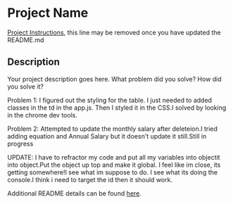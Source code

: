 # Project Name

[Project Instructions](./INSTRUCTIONS.md), this line may be removed once you have updated the README.md

## Description

Your project description goes here. What problem did you solve? How did you solve it?

Problem 1:
I figured out the styling for the table. I just needed to added classes in the td in the app.js. Then I styled it in the CSS.I solved by looking in the chrome dev tools.

Problem 2:
Attempted to update the monthly salary after deleteion.I tried adding equation and Annual Salary but it doesn't update it still.Still in progress

UPDATE:
I have to refractor my code and put all my variables into objectit into object.Put the object up top and make it global. I feel like im close, its getting somewhere!I see what im suppose to do. I see what its doing the console.I think i need to target the id then it should work.

Additional README details can be found [here](https://github.com/PrimeAcademy/readme-template/blob/master/README.md).
